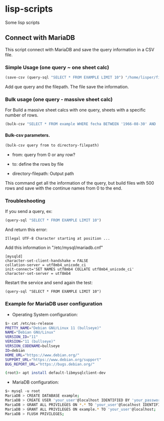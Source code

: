 # lisp-scripts
Some lisp scripts

## Connect with MariaDB

This script connect with MariaDB and save the query information in a CSV file.

### Simple Usage (one query ~ one sheet calc)

```lisp
(save-csv (query-sql "SELECT * FROM EXAMPLE LIMIT 10") "/home/lisper/first_10.csv")
```

Add que query and the filepath. The file save the information.


### Bulk usage (one query - massive sheet calc)

For Build a massive sheet calcs with one query, sheets with a specific number of rows.

```lisp
(bulk-csv "SELECT * FROM example WHERE fecha BETWEEN '1966-08-30' AND '1976-08-30'" 0 500 "/home/lisper/output-sheets")
```

#### Bulk-csv parameters.

```lisp
(bulk-csv query from to directory-filepath)
```

* from: query from 0 or any row?

* to: define the rows by file

* directory-filepath: Output path


This command get all the information of the query, but build files with 500 rows and save with the continue names from 0 to the end.

### Troubleshooting

If you send a query, ex:

```lisp
(query-sql "SELECT * FROM EXAMPLE LIMIT 10")
```

And return this error:

```
Illegal UTF-8 Character starting at position ...
```

Add this information in "/etc/mysql/mariadb.cnf"

```
[mysqld]
character-set-client-handshake = FALSE
collation-server = utf8mb4_unicode_ci
init-connect='SET NAMES utf8mb4 COLLATE utf8mb4_unicode_ci'
character-set-server = utf8mb4
```


Restart the service and send again the test:

```
(query-sql "SELECT * FROM EXAMPLE LIMIT 10")
```

### Example for MariaDB user configuration

* Operating System configuration:

```bash
$> cat /etc/os-release
PRETTY_NAME="Debian GNU/Linux 11 (bullseye)"
NAME="Debian GNU/Linux"
VERSION_ID="11"
VERSION="11 (bullseye)"
VERSION_CODENAME=bullseye
ID=debian
HOME_URL="https://www.debian.org/"
SUPPORT_URL="https://www.debian.org/support"
BUG_REPORT_URL="https://bugs.debian.org/"

(root)> apt install default-libmysqlclient-dev
```

* MariaDB configuration:

```bash
$> mysql -u root
MariaDB > CREATE DATABASE example;
MariaDB > CREATE USER 'your_user'@localhost IDENTIFIED BY 'your_password';
MariaDB > GRANT ALL PRIVILEGES ON *.* TO 'your_user'@localhost IDENTIFIED BY 'your_password';
MariaDB > GRANT ALL PRIVILEGES ON example.* TO 'your_user'@localhost;
MariaDB > FLUSH PRIVILEGES;
```